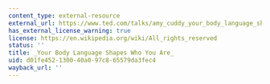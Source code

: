 ```yaml
---
content_type: external-resource
external_url: https://www.ted.com/talks/amy_cuddy_your_body_language_shapes_who_you_are
has_external_license_warning: true
license: https://en.wikipedia.org/wiki/All_rights_reserved
status: ''
title: _Your Body Language Shapes Who You Are_
uid: d01fe452-1300-40a0-97c8-65579da3fec4
wayback_url: ''
---
```

